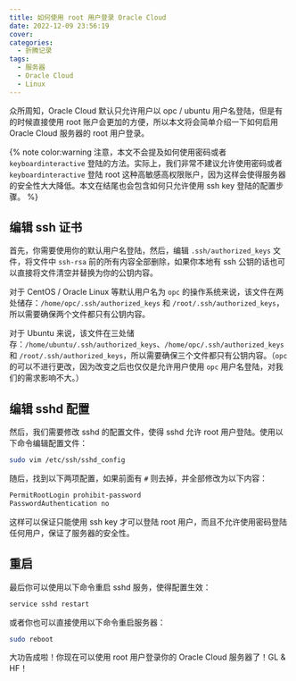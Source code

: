 ```yaml
---
title: 如何使用 root 用户登录 Oracle Cloud
date: 2022-12-09 23:56:19
cover:
categories:
  - 折腾记录
tags:
  - 服务器
  - Oracle Cloud
  - Linux
---
```


众所周知，Oracle Cloud 默认只允许用户以 opc / ubuntu 用户名登陆，但是有的时候直接使用 root 账户会更加的方便，所以本文将会简单介绍一下如何启用 Oracle Cloud 服务器的 root 用户登录。

{% note color:warning 注意，本文不会提及如何使用密码或者 `keyboardinteractive` 登陆的方法。实际上，我们非常不建议允许使用密码或者 `keyboardinteractive` 登陆 root 这种高敏感高权限账户，因为这样会使得服务器的安全性大大降低。本文在结尾也会包含如何只允许使用 ssh key 登陆的配置步骤。 %}

## 编辑 ssh 证书

首先，你需要使用你的默认用户名登陆，然后，编辑 `.ssh/authorized_keys` 文件，将文件中 `ssh-rsa` 前的所有内容全部删除，如果你本地有 ssh 公钥的话也可以直接将文件清空并替换为你的公钥内容。

对于 CentOS / Oracle Linux 等默认用户名为 `opc` 的操作系统来说，该文件在两处储存：`/home/opc/.ssh/authorized_keys` 和 `/root/.ssh/authorized_keys`，所以需要确保两个文件都只有公钥内容。

对于 Ubuntu 来说，该文件在三处储存：`/home/ubuntu/.ssh/authorized_keys`、`/home/opc/.ssh/authorized_keys` 和 `/root/.ssh/authorized_keys`，所以需要确保三个文件都只有公钥内容。（`opc` 的可以不进行更改，因为改变之后也仅仅是允许用户使用 `opc` 用户名登陆，对我们的需求影响不大。）

## 编辑 sshd 配置

然后，我们需要修改 sshd 的配置文件，使得 sshd 允许 root 用户登陆。使用以下命令编辑配置文件：

``` bash
sudo vim /etc/ssh/sshd_config
```

随后，找到以下两项配置，如果前面有 `#` 则去掉，并全部修改为以下内容：

``` bash
PermitRootLogin prohibit-password
PasswordAuthentication no
```

这样可以保证只能使用 ssh key 才可以登陆 root 用户，而且不允许使用密码登陆任何用户，保证了服务器的安全性。

## 重启

最后你可以使用以下命令重启 sshd 服务，使得配置生效：

``` bash
service sshd restart
```

或者你也可以直接使用以下命令重启服务器：

``` bash
sudo reboot
```

大功告成啦！你现在可以使用 root 用户登录你的 Oracle Cloud 服务器了！GL & HF！
